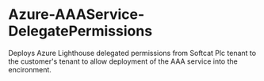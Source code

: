 # Azure-AAAService-DelegatePermissions
Deploys Azure Lighthouse delegated permissions from Softcat Plc tenant to the customer's tenant to allow deployment of the AAA service into the encironment.

